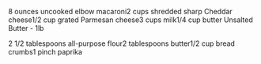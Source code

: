 





8 ounces uncooked elbow macaroni2 cups shredded sharp Cheddar cheese1/2 cup grated Parmesan cheese3 cups milk1/4 cup butter
Unsalted Butter - 1lb



2 1/2 tablespoons all-purpose flour2 tablespoons butter1/2 cup bread crumbs1 pinch paprika